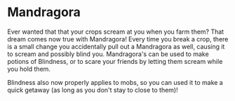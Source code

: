# Mandragora

Ever wanted that that your crops scream at you when you farm them? That dream comes now true with Mandragora!
Every time you break a crop, there is a small change you accidentally pull out a Mandragora as well, causing it to scream and possibly blind you.
Mandragora's can be used to make potions of Blindness, or to scare your friends by letting them scream while you hold them.

Blindness also now properly applies to mobs, so you can used it to make a quick getaway (as long as you don't stay to close to them)!

